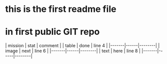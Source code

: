 # this is the first readme file 
# in first public GIT repo
| mission | stat | comment |
| table | done | line 4 |
|-------|------|--------|
| image | next | line 6 |
|-------|------|--------|
|  text | here | line 8 |
|-------|------|--------|
